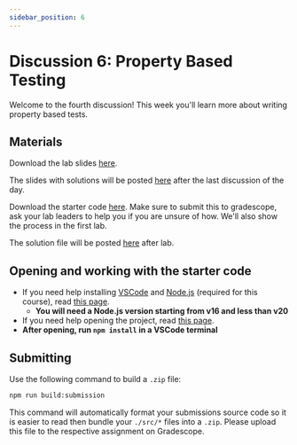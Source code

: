 ```yaml
---
sidebar_position: 6
---
```


# Discussion 6: Property Based Testing

Welcome to the fourth discussion! This week you'll learn more about writing property based tests.

## Materials

Download the lab slides [here](https://github.com/umass-compsci-220/public-materials/raw/main/discussion/Lab%206%20-%20No%20Solutions.pdf).

The slides with solutions will be posted [here]() after the last discussion of the day.

Download the starter code [here](https://github.com/umass-compsci-220/public-materials/raw/main/discussion/06-property-based-testing.zip). Make sure to submit this to gradescope, ask your lab leaders to help you if you are unsure of how. We'll also show the process in the first lab.

The solution file will be posted [here]() after lab.

## Opening and working with the starter code

- If you need help installing [VSCode](https://code.visualstudio.com/) and [Node.js](https://nodejs.org/) (required for this course), read [this page](/materials/tutorials/assignments/environment).
  - **You will need a Node.js version starting from v16 and less than v20**
- If you need help opening the project, read [this page](/materials/tutorials/assignments/opening-an-assignment).
- **After opening, run `npm install` in a VSCode terminal**

## Submitting

Use the following command to build a `.zip` file:

```sh
npm run build:submission
```

This command will automatically format your submissions source code so it is easier to read then bundle your `./src/*` files into a `.zip`. Please upload this file to the respective assignment on Gradescope.
